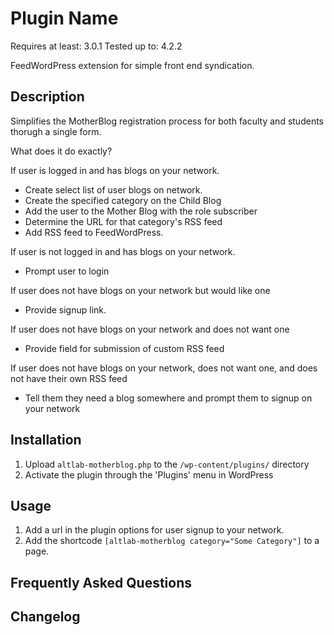# Plugin Name

Requires at least: 3.0.1
Tested up to: 4.2.2

FeedWordPress extension for simple front end syndication.

## Description

Simplifies the MotherBlog registration process for both faculty and students thorugh a single form.

What does it do exactly?

If user is logged in and has blogs on your network.

* Create select list of user blogs on network.
* Create the specified category on the Child Blog
* Add the user to the Mother Blog with the role subscriber
* Determine the URL for that category's RSS feed
* Add RSS feed to FeedWordPress.

If user is not logged in and has blogs on your network.

* Prompt user to login

If user does not have blogs on your network but would like one

* Provide signup link.

If user does not have blogs on your network and does not want one

* Provide field for submission of custom RSS feed

If user does not have blogs on your network, does not want one, and does not have their own RSS feed

* Tell them they need a blog somewhere and prompt them to signup on your network

## Installation

1. Upload `altlab-motherblog.php` to the `/wp-content/plugins/` directory
1. Activate the plugin through the 'Plugins' menu in WordPress

## Usage

1. Add a url in the plugin options for user signup to your network.
1. Add the shortcode `[altlab-motherblog category="Some Category"]` to a page.

## Frequently Asked Questions


## Changelog